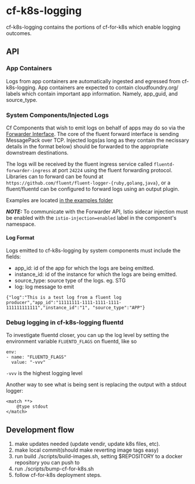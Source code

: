 # cf-k8s-logging

cf-k8s-logging contains the portions of cf-for-k8s which enable logging
outcomes.

## API

### App Containers
Logs from app containers are automatically ingested and egressed from
cf-k8s-logging. App containers are expected to contain cloudfoundry.org/
labels which contain important app information. Namely, app_guid, and
source_type.

### System Components/Injected Logs
Cf Components that wish to emit logs on behalf of apps may do so via the
[Forwarder Interface](https://docs.fluentd.org/output/forward). The core of the
fluent forward interface is sending MessagePack over TCP. Injected logs(as long
as they contain the necissary details in the format below) should be forwarded
to the appropriate downstream destinations.

The logs will be received by the fluent ingress service called
`fluentd-forwarder-ingress` at port `24224` using the fluent forwarding
protocol. Libraries can to forward can be found at
`https://github.com/fluent/fluent-logger-{ruby,golang,java}`, or a
fluent/fluentd can be configured to forward logs using an output plugin.

Examples are located [in the examples folder](examples)

***NOTE:***  To communicate with the Forwarder API, Istio sidecar injection
must be enabled with the `istio-injection=enabled` label in the component's
namespace.

#### Log Format
Logs emitted to cf-k8s-logging by system components must include the fields:
- app_id: id of the app for which the logs are being emitted.
- instance_id: id of the instance for which the logs are being emitted.
- source_type: source type of the logs. eg. STG
- log: log message to emit

```
{"log":"This is a test log from a fluent log producer","app_id":"11111111-1111-1111-1111-111111111111","instance_id":"1", "source_type":"APP"}
```

### Debug logging in cf-k8s-logging fluentd

To investigate fluentd closer, you can up the log level by setting the
environment variable `FLUENTD_FLAGS` on fluentd, like so
```
env:
- name: "FLUENTD_FLAGS"
  value: "-vvv"
```

`-vvv` is the highest logging level

Another way to see what is being sent is replacing the output with a stdout
logger:
```
<match **>
    @type stdout
</match>
```

## Development flow

1. make updates needed (update vendir, update k8s files, etc).
1. make local commit(should make reverting image tags easy)
1. run build ./scripts/build-images.sh, setting $REPOSITORY to a docker
   repository you can push to
1. run ./scripts/bump-cf-for-k8s.sh
1. follow cf-for-k8s deployment steps.
